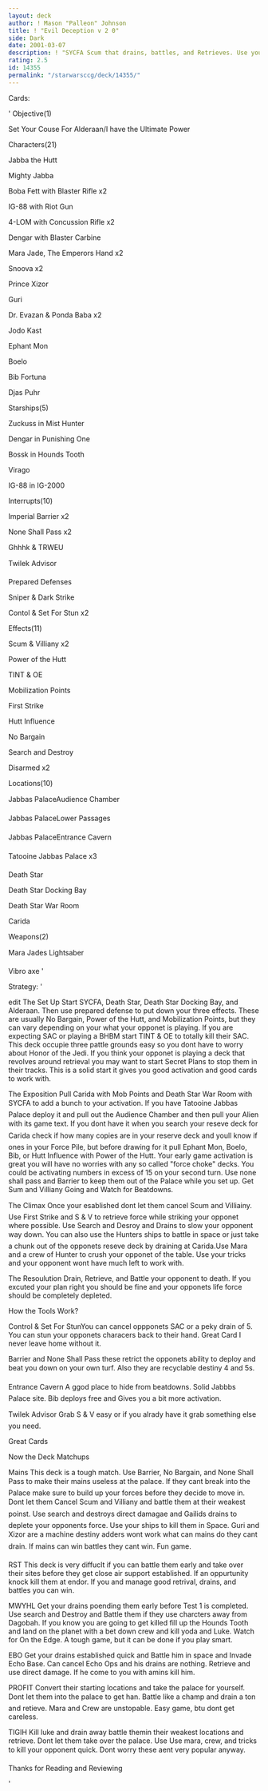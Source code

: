 ```yaml
---
layout: deck
author: ! Mason "Palleon" Johnson
title: ! "Evil Deception v 2 0"
side: Dark
date: 2001-03-07
description: ! "SYCFA Scum that drains, battles, and Retrieves. Use your evil deption to win."
rating: 2.5
id: 14355
permalink: "/starwarsccg/deck/14355/"
---
```

Cards: 

' 
Objective(1)


Set Your Couse For Alderaan/I have the Ultimate Power


Characters(21)


Jabba the Hutt

Mighty Jabba

Boba Fett with Blaster Rifle x2

IG-88 with Riot Gun

4-LOM with Concussion Rifle x2

Dengar with Blaster Carbine

Mara Jade, The Emperors Hand x2

Snoova x2

Prince Xizor

Guri

Dr. Evazan & Ponda Baba x2

Jodo Kast

Ephant Mon

Boelo

Bib Fortuna

Djas Puhr


Starships(5)


Zuckuss in Mist Hunter

Dengar in Punishing One

Bossk in Hounds Tooth

Virago

IG-88 in IG-2000


Interrupts(10)


Imperial Barrier x2

None Shall Pass x2

Ghhhk & TRWEU

Twilek Advisor

Prepared Defenses

Sniper & Dark Strike

Contol & Set For Stun x2


Effects(11)


Scum & Villiany x2

Power of the Hutt

TINT & OE

Mobilization Points

First Strike

Hutt Influence

No Bargain

Search and Destroy

Disarmed x2


Locations(10)


Jabbas PalaceAudience Chamber

Jabbas PalaceLower Passages

Jabbas PalaceEntrance Cavern

Tatooine Jabbas Palace x3

Death Star

Death Star Docking Bay

Death Star War Room

Carida


Weapons(2)


Mara Jades Lightsaber

Vibro axe   '

Strategy: '

 
edit The Set Up Start SYCFA, Death Star, Death Star Docking Bay, and Alderaan. Then use prepared defense to put down your three effects. These are usually No Bargain, Power of the Hutt, and Mobilization Points, but they can vary depending on your what your opponet is playing. If you are expecting SAC or playing a BHBM start TINT & OE to totally kill their SAC. This deck occupie three pattle grounds easy so you dont have to worry about Honor of the Jedi. If you think your opponet is playing a deck that revolves around retrieval you may want to start Secret Plans to stop them in their tracks. This is a solid start it gives you good activation and good cards to work with.


The Exposition Pull Carida with Mob Points and Death Star War Room with SYCFA to add a bunch to your activation. If you have Tatooine Jabbas Palace deploy it and pull out the Audience Chamber and then pull your Alien with its game text. If you dont have it when you search your reseve deck for Carida check if how many copies are in your reserve deck and youll know if ones in your Force Pile, but before drawing for it pull Ephant Mon, Boelo, Bib, or Hutt Influence with Power of the Hutt. Your early game activation is great you will have no worries with any so called "force choke" decks. You could be activating numbers in excess of 15 on your second turn. Use none shall pass and Barrier to keep them out of the Palace while you set up. Get Sum and Villiany Going and Watch for Beatdowns.


The Climax Once your esablished dont let them cancel Scum and Villiainy. Use First Strike and S & V to retrieve force while striking your opponet where possible. Use Search and Desroy and Drains to slow your opponent way down. You can also use the Hunters ships to battle in space or just take a chunk out of the opponets reseve deck by draining at Carida.Use Mara and a crew of Hunter to crush your opponet of the table. Use your tricks and your opponent wont have much left to work with.


The Resoulution Drain, Retrieve, and Battle your opponent to death. If you excuted your plan right you should be fine and your opponets life force should be completely depleted.


How the Tools Work?


Control & Set For StunYou can cancel oppponets SAC or a peky drain of 5. You can stun your opponets characers back to their hand. Great Card I never leave home without it.


Barrier and None Shall Pass these retrict the opponets ability to deploy and beat you down on your own turf. Also they are recyclable destiny 4 and 5s.


Entrance Cavern A ggod place to hide from beatdowns. Solid Jabbbs Palace site. Bib deploys free and Gives you a bit more activation.


Twilek Advisor Grab S & V easy or if you alrady have it grab something else you need.


Great Cards


Now the Deck Matchups


Mains This deck is a tough match. Use Barrier, No Bargain, and None Shall Pass to make their mains useless at the palace. If they cant break into the Palace make sure to build up your forces before they decide to move in. Dont let them Cancel Scum and Villiany and battle them at their weakest poinst. Use search and destroys direct damagae and Gailids drains to deplete your opponents force. Use your ships to kill them in Space. Guri and Xizor are a machine destiny adders wont work what can mains do they cant drain. If mains can win battles they cant win. Fun game.


RST This deck is very diffuclt if you can battle them early and take over their sites before they get close air support established. If an oppurtunity knock kill them at endor. If you and manage good retrival, drains, and battles you can win.


MWYHL Get your drains poending them early before Test 1 is completed. Use search and Destroy and Battle them if they use charcters away from Dagobah. If you know you are going to get killed fill up the Hounds Tooth and land on the planet with a bet down crew and kill yoda and Luke. Watch for On the Edge. A tough game, but it can be done if you play smart.


EBO Get your drains established quick and Battle him in space and Invade Echo Base. Can cancel Echo Ops and his drains are nothing. Retrieve and use direct damage. If he come to you with amins kill him.


PROFIT Convert their starting locations and take the palace for yourself. Dont let them into the palace to get han. Battle like a champ and drain a ton and retieve. Mara and Crew are unstopable. Easy game, btu dont get careless.


TIGIH Kill luke and drain away battle themin their weakest locations and retrieve. Dont let them take over the palace. Use Use mara, crew, and tricks to kill your opponent quick. Dont worry these aent very popular anyway.


Thanks for Reading and Reviewing


'
